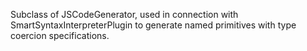 Subclass of JSCodeGenerator, used in connection with SmartSyntaxInterpreterPlugin to generate named primitives with type coercion specifications.